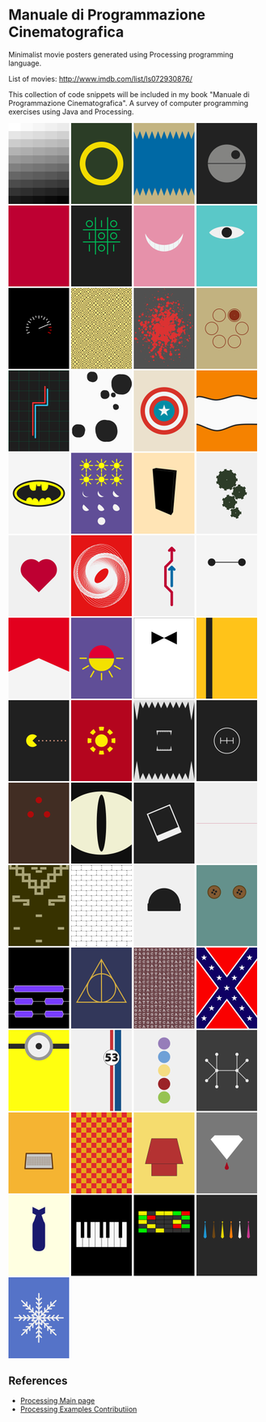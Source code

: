 # Manuale di Programmazione Cinematografica
Minimalist movie posters generated using Processing programming language.

List of movies: http://www.imdb.com/list/ls072930876/

This collection of code snippets will be included in my book "Manuale di Programmazione Cinematografica". A survey of computer programming exercises using Java and Processing.

<img src="examples/fifty_shades_of_grey/fifty-shades-of-grey.png" width="120px" title="Fifty shades of gray">
<img src="examples/the_lord_of_the_rings/the-lord-of-the-rings.png" width="120px" title="The Lord of the Rings">
<img src="examples/jaws/jaws.png"  width="120px" title="Jaws">
<img src="examples/star_wars/star-wars.png"  width="120px" title="Star Wars">
<img src="examples/profondo_rosso/profondo-rosso.png"  width="120px" title="Profondo Rosso">
<img src="examples/war_games/war-games.png"  width="120px" title="War Games">
<img src="examples/alice_in_wonderland/alice-in-wonderland.png"  width="120px" title="Alice in Wonderland">
<img src="examples/monsters_inc/monsters-inc.png" width="120px" title="Monsters Inc">
<img src="examples/speed/speed.png" width="120px" title="Speed">
<img src="examples/labyrinth/labyrinth.png"  width="120px" title="Labyrinth">
<img src="examples/pulp_fiction/pulp-fiction.png"  width="120px" title="Pulp Fiction">
<img src="examples/the_deer_hunter/the-deer-hunter.png"  width="120px" title="The deer hunter">
<img src="examples/tron/tron.png" width="120px" title="Tron">
<img src="examples/one_hundred_and_one_dalmatians/one-hundred-and-one-dalmatians.png" width="120px" title="One hundred and one dalmatians">
<img src="examples/captain_america/captain-america.png"  width="120px" title="Captain America">
<img src="examples/finding_nemo/finding-nemo.png"  width="120px" title="Finding Nemo">
<img src="examples/batman/batman.png"  width="120px" title="Batman">
<img src="examples/six_days_seven_nights/six-days-seven-nights.png"  width="120px" title="Six days Seven nights">
<img src="examples/x_2001_a_space_odyssey/2001-a-space-odyssey.png" width="120px" title="2001 A space odyssey">
<img src="examples/modern_times/modern-times.png" width="120px" title="Modern times">
<img src="examples/love_story/love-story.png"  width="120px" title="Love story">
<img src="examples/vertigo/vertigo.png"  width="120px" title="Vertigo">
<img src="examples/il_sorpasso/il-sorpasso.png"  width="120px" title="Il sorpasso">
<img src="examples/big_hero_6/big-hero-6.png"  width="120px" title="Big Hero 6">
<img src="examples/rush/rush.png" width="120px" title="Rush">
<img src="examples/from_dusk_till_dawn/from-dusk-till-dawn.png" width="120px" title="From Dusk till Dawn">
<img src="examples/dr_no/dr-no.png" width="120px" title="Dr. No">
<img src="examples/kill_bill/kill-bill.png" width="120px" title="Kill Bill">
<img src="examples/pixels/pixels.png" width="120px" title="Pixels">
<img src="examples/iron_man/iron-man.png" width="120px" title="Iron Man">
<img src="examples/alien/alien.png" width="120px" title="Alien">
<img src="examples/the_fast_and_the_furious/the-fast-and-the-furious.png" width="120px" title="The Fast and the Furious">
<img src="examples/predator/predator.png" width="120px" title="Predator">
<img src="examples/cat_s_eye/cat's-eye.png" width="120px" title="Cat's Eye">
<img src="examples/memento/memento.png" width="120px" title="Memento">
<img src="examples/the_thin_red_line/the-thin-red-line.png" width="120px" title="The thin red line">
<img src="examples/fistful_of_dollars/fistful-of-dollars.png" width="120px" title="Fistful of dollars">
<img src="examples/the_wall/the-wall.png" width="120px" title="The Wall">
<img src="examples/one_flew_over_the_cuckoo_s_nest/one-flew-over-the-cukoo-s-nest.png" width="120px" title="One flew over the cukoo's nest.png">
<img src="examples/coraline/coraline.png" width="120px" title="Coraline">
<img src="examples/slumdog_millionaire/slumdog-millionaire.png" width="120px" title="Slumdog Millionaire">
<img src="examples/harry_potter_and_the_deathly_hallows/harry-potter-and-the-deathly-hallows.png" width="120px" title="Harry Potter and the Deathly Hallows">
<img src="examples/gattaca/gattaca.png" width="120px" title="GATTACA">
<img src="examples/hazzard/hazzard.png" width="120px" title="Hazzard">
<img src="examples/minions/minions.png" width="120px" title="Minions">
<img src="examples/the_love_bug/the-love-bug.png" width="120px" title="The Love Bug">
<img src="examples/inside_out/inside-out.png" width="120px" title="Inside Out">
<img src="examples/good_will_hunting/good-will-hunting.png" width="120px" title="Good Will Hunting">
<img src="examples/charlie_s_angels/charlie-s-angels.png" width="120px" title="Charlie's Angels">
<img src="examples/speed_racer/speed-racer.png" width="120px" title="Speed Racer">
<img src="examples/the_peanuts_movie/the-peanuts-movie.png" width="120px" title="The Peanuts Movie">
<img src="examples/blood_diamonds/blood-diamonds.png" width="120px" title="Blood Diamonds">
<img src="examples/dr_strangelove/dr-strangelove.png" width="120px" title="Dr Strangelove">
<img src="examples/the_pianist/the-pianist.png" width="120px" title="The Pianist">
<img src="examples/close_encounters_of_the_third_kind/close-encounters-of-the-third-kind.png" width="120px" title="Close Encounters of the Third Kind">
<img src="examples/reservoir_dogs/reservoir-dogs.png" width="120px" title="Reservoir Dogs">
<img src="examples/frozen/frozen.png" width="120px" title="Frozen">

## References
* [Processing Main page](https://processing.org/)
* [Processing Examples Contributiion](https://github.com/processing/processing/wiki/Examples-Overview)
